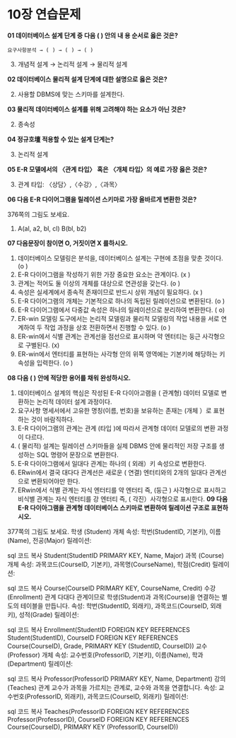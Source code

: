 # 10장 연습문제

**01 데이터베이스 설계 단계 중 다음 ( ) 안의 내 용 순서로 옳은 것은?**

`요구사항분석 → ( ) → ( ) → ( )`


3. 개념적 설계 → 논리적 설계 → 물리적 설계


**02 데이터베이스 물리적 설계 단계에 대한 설명으로 옳은 것은?**


2. 사용할 DBMS에 맞는 스키마를 설계한다.


**03 물리적 데이터베이스 설계를 위해 고려해야 하는 요소가 아닌 것은?**


2. 종속성

**04 정규호壇 적용할 수 있는 설계 단계는?**


3. 논리적 설계


**05 E-R 모델에서의 〈관계 타입〉 혹은 〈개체 타입〉의 예로 가장 옳은 것은?**


3. 관계 타입: 〈상담〉,〈수강〉,〈과목〉


**06 다음 E-R 다이어그램을 릴레이션 스키마로 가장 올바르게 변환한 것은?**

376쪽의 그림도 보세요.

1. A(al, a2, bl, cl) B(bl, b2)


**07 다음문장이 참이면 O, 거짓이면 X 를하시오.**

1. 데이터베이스 모델링은 분석을, 데이터베이스 설계는 구현에 초점을 맞춘 것이다. (o )
2. E-R 다이어그램을 작성하기 위한 가장 중요한 요소는 관계이다. (x )
3. 관계는 적어도 둘 이상의 개체를 대상으로 연관성을 갖는다. (o )
4. 속성은 실세계에서 종속적 존재이므로 반드시 상위 개념이 필요하다. (x )
5. E-R 다이어그램의 개체는 기본적으로 하나의 독립된 릴레이션으로 변환된다. (o )
6. E-R 다이어그램에서 다중값 속성은 하나의 릴레이션으로 분리하여 변환한다. ( o)
7. ER-win 모델링 도구에서는 논리적 모델링과 물리적 모델링의 작업 내용을 서로 연계하여 두 작업 과정을 상호 전환하면서 진행할 수 있다. (o )
8. ER-win에서 식별 관계는 관계선을 점선으로 표시하며 약 엔터티는 둥근 사각형으로 구별된다. (x)
9. ER-win에서 엔터티를 표현하는 사각형 안의 위쪽 영역에는 기본키에 해당하는 키 속성을 입력한다. (o )

**08 다음 ( ) 안에 적당한 용어를 채워 완성하시오.**

1. 데이터베이스 설계의 핵심은 작성된 E-R 다이아고램을 ( 관계형) 데이터 모델로 변환하는 논리적 데이터 설계 과정이다.
2. 요구사항 명세서에서 고유한 명칭(이름, 번호)을 보유하는 존재는 (개체 ）로 표현하는 것이 바람직하다.
3. E-R 다이어그램의 관계는 관계 (타입 )에 따라서 관계형 데이터 모델로의 변환 과정이 다르다.
4. ( 물리적) 설계는 릴레이션 스키마들을 실제 DBMS 안에 물리적인 저장 구조를 생성하는 SQL 명령어 문장으로 변환한다.
5. E-R 다이아그램에서 일대다 관계는 하나의 ( 외래）키 속성으로 변환한다.
6. ERwin에서 결국 대다다 관계선은 새로운 ( 연결) 엔터티와의 2개의 일대다 관계선으로 변환되어야만 한다.
7. ERwin에서 식별 관계는 자식 엔터티를 약 엔터티 즉, (둥근 ) 사각형으로 표시하고 비식별 관계는 자식 엔터티를 강 엔터티 즉, ( 각진）사각형으로 표시한다.
   **09 다음 E-R 다이아그램을 관계형 데이터베이스 스키마로 변환하여 릴레이션 구조로 표현하시오.**

377쪽의 그림도 보세요.
학생 (Student) 개체
속성: 학번(StudentID, 기본키), 이름(Name), 전공(Major)
릴레이션:

sql
코드 복사
Student(StudentID PRIMARY KEY, Name, Major)
과목 (Course) 개체
속성: 과목코드(CourseID, 기본키), 과목명(CourseName), 학점(Credit)
릴레이션:

sql
코드 복사
Course(CourseID PRIMARY KEY, CourseName, Credit)
수강 (Enrollment) 관계
다대다 관계이므로 학생(Student)과 과목(Course)을 연결하는 별도의 테이블을 만듭니다.
속성: 학번(StudentID, 외래키), 과목코드(CourseID, 외래키), 성적(Grade)
릴레이션:

sql
코드 복사
Enrollment(StudentID FOREIGN KEY REFERENCES Student(StudentID), 
           CourseID FOREIGN KEY REFERENCES Course(CourseID), 
           Grade, 
           PRIMARY KEY (StudentID, CourseID))
교수 (Professor) 개체
속성: 교수번호(ProfessorID, 기본키), 이름(Name), 학과(Department)
릴레이션:

sql
코드 복사
Professor(ProfessorID PRIMARY KEY, Name, Department)
강의 (Teaches) 관계
교수가 과목을 가르치는 관계로, 교수와 과목을 연결합니다.
속성: 교수번호(ProfessorID, 외래키), 과목코드(CourseID, 외래키)
릴레이션:

sql
코드 복사
Teaches(ProfessorID FOREIGN KEY REFERENCES Professor(ProfessorID), 
        CourseID FOREIGN KEY REFERENCES Course(CourseID), 
        PRIMARY KEY (ProfessorID, CourseID))
